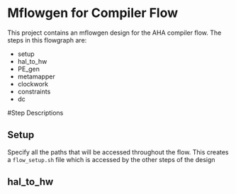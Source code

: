 # Mflowgen for Compiler Flow
This project contains an mflowgen design for the AHA compiler flow. The steps in this flowgraph are:
- setup
- hal_to_hw
- PE_gen
- metamapper
- clockwork
- constraints
- dc 


#Step Descriptions
## Setup 
Specify all the paths that will be accessed throughout the flow. This creates a `flow_setup.sh` file which is accessed by the other steps of the design

## hal_to_hw

